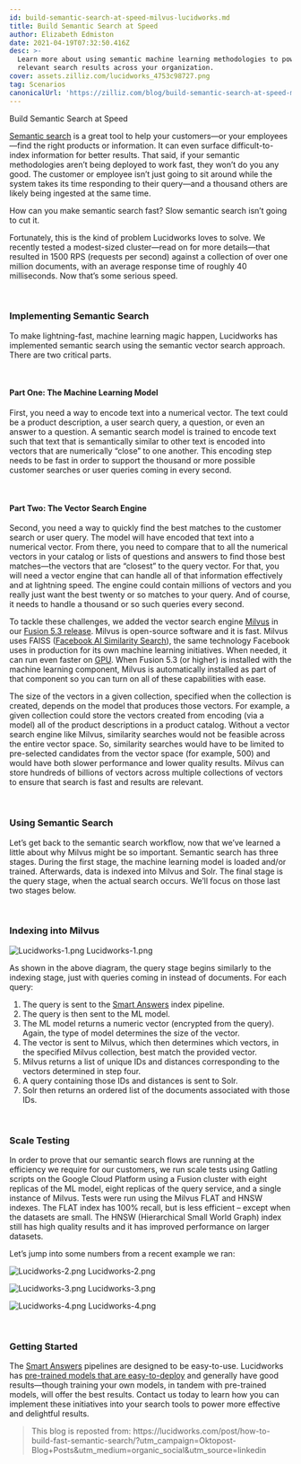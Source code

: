 ```yaml
---
id: build-semantic-search-at-speed-milvus-lucidworks.md
title: Build Semantic Search at Speed
author: Elizabeth Edmiston
date: 2021-04-19T07:32:50.416Z
desc: >-
  Learn more about using semantic machine learning methodologies to power more
  relevant search results across your organization.
cover: assets.zilliz.com/lucidworks_4753c98727.png
tag: Scenarios
canonicalUrl: 'https://zilliz.com/blog/build-semantic-search-at-speed-milvus-lucidworks'
---
```

<custom-h1>Build Semantic Search at Speed</custom-h1><p><a href="https://lucidworks.com/post/what-is-semantic-search/">Semantic search</a> is a great tool to help your customers—or your employees—find the right products or information. It can even surface difficult-to-index information for better results. That said, if your semantic methodologies aren’t being deployed to work fast, they won’t do you any good. The customer or employee isn’t just going to sit around while the system takes its time responding to their query—and a thousand others are likely being ingested at the same time.</p>
<p>How can you make semantic search fast? Slow semantic search isn’t going to cut it.</p>
<p>Fortunately, this is the kind of problem Lucidworks loves to solve. We recently tested a modest-sized cluster—read on for more details—that resulted in 1500 RPS (requests per second) against a collection of over one million documents, with an average response time of roughly 40 milliseconds. Now that’s some serious speed.</p>
<p><br/></p>
<h3 id="Implementing-Semantic-Search" class="common-anchor-header">Implementing Semantic Search</h3><p>To make lightning-fast, machine learning magic happen, Lucidworks has implemented semantic search using the semantic vector search approach. There are two critical parts.</p>
<p><br/></p>
<h4 id="Part-One-The-Machine-Learning-Model" class="common-anchor-header">Part One: The Machine Learning Model</h4><p>First, you need a way to encode text into a numerical vector. The text could be a product description, a user search query, a question, or even an answer to a question. A semantic search model is trained to encode text such that text that is semantically similar to other text is encoded into vectors that are numerically “close” to one another. This encoding step needs to be fast in order to support the thousand or more possible customer searches or user queries coming in every second.</p>
<p><br/></p>
<h4 id="Part-Two-The-Vector-Search-Engine" class="common-anchor-header">Part Two: The Vector Search Engine</h4><p>Second, you need a way to quickly find the best matches to the customer search or user query. The model will have encoded that text into a numerical vector. From there, you need to compare that to all the numerical vectors in your catalog or lists of questions and answers to find those best matches—the vectors that are “closest” to the query vector. For that, you will need a vector engine that can handle all of that information effectively and at lightning speed. The engine could contain millions of vectors and you really just want the best twenty or so matches to your query. And of course, it needs to handle a thousand or so such queries every second.</p>
<p>To tackle these challenges, we added the vector search engine <a href="https://doc.lucidworks.com/fusion/5.3/8821/milvus">Milvus</a> in our <a href="https://lucidworks.com/post/enhance-personalization-efforts-with-new-features-in-fusion/">Fusion 5.3 release</a>. Milvus is open-source software and it is fast. Milvus uses FAISS (<a href="https://ai.facebook.com/tools/faiss/">Facebook AI Similarity Search</a>), the same technology Facebook uses in production for its own machine learning initiatives. When needed, it can run even faster on <a href="https://en.wikipedia.org/wiki/Graphics_processing_unit">GPU</a>. When Fusion 5.3 (or higher) is installed with the machine learning component, Milvus is automatically installed as part of that component so you can turn on all of these capabilities with ease.</p>
<p>The size of the vectors in a given collection, specified when the collection is created, depends on the model that produces those vectors. For example, a given collection could store the vectors created from encoding (via a model) all of the product descriptions in a product catalog. Without a vector search engine like Milvus, similarity searches would not be feasible across the entire vector space. So, similarity searches would have to be limited to pre-selected candidates from the vector space (for example, 500) and would have both slower performance and lower quality results. Milvus can store hundreds of billions of vectors across multiple collections of vectors to ensure that search is fast and results are relevant.</p>
<p><br/></p>
<h3 id="Using-Semantic-Search" class="common-anchor-header">Using Semantic Search</h3><p>Let’s get back to the semantic search workflow, now that we’ve learned a little about why Milvus might be so important. Semantic search has three stages. During the first stage, the machine learning model is loaded and/or trained. Afterwards, data is indexed into Milvus and Solr. The final stage is the query stage, when the actual search occurs. We’ll focus on those last two stages below.</p>
<p><br/></p>
<h3 id="Indexing-into-Milvus" class="common-anchor-header">Indexing into Milvus</h3><p>
  <span class="img-wrapper">
    <img translate="no" src="https://assets.zilliz.com/Lucidworks_1_47a9221723.png" alt="Lucidworks-1.png" class="doc-image" id="lucidworks-1.png" />
    <span>Lucidworks-1.png</span>
  </span>
</p>
<p>As shown in the above diagram, the query stage begins similarly to the indexing stage, just with queries coming in instead of documents. For each query:</p>
<ol>
<li>The query is sent to the <a href="https://lucidworks.com/products/smart-answers/">Smart Answers</a> index pipeline.</li>
<li>The query is then sent to the ML model.</li>
<li>The ML model returns a numeric vector (encrypted from the query). Again, the type of model determines the size of the vector.</li>
<li>The vector is sent to Milvus, which then determines which vectors, in the specified Milvus collection, best match the provided vector.</li>
<li>Milvus returns a list of unique IDs and distances corresponding to the vectors determined in step four.</li>
<li>A query containing those IDs and distances is sent to Solr.</li>
<li>Solr then returns an ordered list of the documents associated with those IDs.</li>
</ol>
<p><br/></p>
<h3 id="Scale-Testing" class="common-anchor-header">Scale Testing</h3><p>In order to prove that our semantic search flows are running at the efficiency we require for our customers, we run scale tests using Gatling scripts on the Google Cloud Platform using a Fusion cluster with eight replicas of the ML model, eight replicas of the query service, and a single instance of Milvus. Tests were run using the Milvus FLAT and HNSW indexes. The FLAT index has 100% recall, but is less efficient – except when the datasets are small. The HNSW (Hierarchical Small World Graph) index still has high quality results and it has improved performance on larger datasets.</p>
<p>Let’s jump into some numbers from a recent example we ran:</p>
<p>
  <span class="img-wrapper">
    <img translate="no" src="https://assets.zilliz.com/Lucidworks_2_3162113560.png" alt="Lucidworks-2.png" class="doc-image" id="lucidworks-2.png" />
    <span>Lucidworks-2.png</span>
  </span>
</p>
<p>
  <span class="img-wrapper">
    <img translate="no" src="https://assets.zilliz.com/Lucidworks_3_3dc17f0ed8.png" alt="Lucidworks-3.png" class="doc-image" id="lucidworks-3.png" />
    <span>Lucidworks-3.png</span>
  </span>
</p>
<p>
  <span class="img-wrapper">
    <img translate="no" src="https://assets.zilliz.com/Lucidworks_4_8a6edd2f59.png" alt="Lucidworks-4.png" class="doc-image" id="lucidworks-4.png" />
    <span>Lucidworks-4.png</span>
  </span>
</p>
<p><br/></p>
<h3 id="Getting-Started" class="common-anchor-header">Getting Started</h3><p>The <a href="https://lucidworks.com/products/smart-answers/">Smart Answers</a> pipelines are designed to be easy-to-use. Lucidworks has <a href="https://doc.lucidworks.com/how-to/734/set-up-a-pre-trained-cold-start-model-for-smart-answers">pre-trained models that are easy-to-deploy</a> and generally have good results—though training your own models, in tandem with pre-trained models, will offer the best results. Contact us today to learn how you can implement these initiatives into your search tools to power more effective and delightful results.</p>
<blockquote>
<p>This blog is reposted from: https://lucidworks.com/post/how-to-build-fast-semantic-search/?utm_campaign=Oktopost-Blog+Posts&amp;utm_medium=organic_social&amp;utm_source=linkedin</p>
</blockquote>

